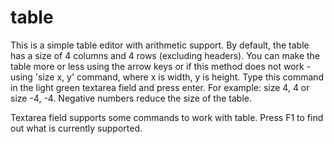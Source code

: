 # table

This is a simple table editor with arithmetic support.
By default, the table has a size of 4 columns and 4 rows (excluding headers). You can make the table more or less using the arrow keys or 
if this method does not work - using 'size x, y' command, where x is width, y is height. Type this command in the light green textarea field and press enter.
For example: size 4, 4 or size -4, -4. Negative numbers reduce the size of the table. 

Textarea field supports some commands to work with table. Press F1 to find out what is currently supported.
